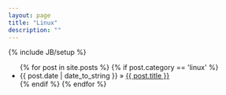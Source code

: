 ```yaml
---
layout: page
title: "Linux"
description: ""
---
```

{% include JB/setup %}

<ul class="posts">
  {% for post in site.posts %}
    {% if post.category == 'linux' %}
      <li><span>{{ post.date | date_to_string }}</span> &raquo; <a href="{{ BASE_PATH }}{{ post.url }}">{{ post.title }}</a></li>
    {% endif %}
  {% endfor %}
</ul>
